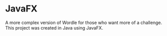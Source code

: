 # JavaFX
A more complex version of Wordle for those who want more of a challenge. This project was created in Java using JavaFX.
